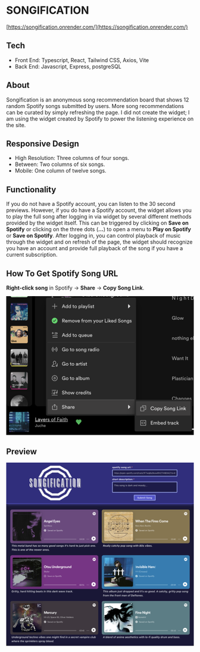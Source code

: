 # SONGIFICATION
[https://songification.onrender.com/](https://songification.onrender.com/)

## Tech

- Front End: Typescript, React, Tailwind CSS, Axios, Vite
- Back End: Javascript, Express, postgreSQL

## About

Songification is an anonymous song recommendation board that shows 12 random Spotify songs submitted by users. More song recommendations can be curated by simply refreshing the page. I did not create the widget; I am using the widget created by Spotify to power the listening experience on the site.

## Responsive Design

- High Resolution: Three columns of four songs.
- Between: Two columns of six songs.
- Mobile: One column of twelve songs.

## Functionality

If you do not have a Spotify account, you can listen to the 30 second previews. However, if you do have a Spotify account, the widget allows you to play the full song after logging in via widget by several different methods provided by the widget itself. This can be triggered by clicking on **Save on Spotify** or clicking on the three dots (**...**) to open a menu to **Play on Spotify** or **Save on Spotify**. After logging in, you can control playback of music through the widget and on refresh of the page, the widget should recognize you have an account and provide full playback of the song if you have a current subscription.

## How To Get Spotify Song URL

**Right-click song** in Spotify -> **Share** -> **Copy Song Link**.

<img src="./client/public/howto.png" alt="drawing" width="600"/>

## Preview

<img src="./client/public/preview.png" alt="drawing" width="600"/>
